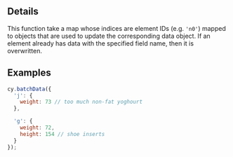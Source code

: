 ## Details

This function take a map whose indices are element IDs (e.g. `'n0'`) mapped to objects that are used to update the corresponding data object.  If an element already has data with the specified field name, then it is overwritten.

## Examples

```js
cy.batchData({
  'j': {
  	weight: 73 // too much non-fat yoghourt
  },

  'g': {
  	weight: 72,
  	height: 154 // shoe inserts
  }
});
```